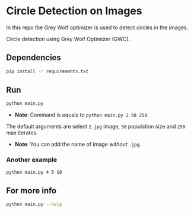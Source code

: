 # Circle Detection on Images

In this repo the Grey Wolf optimizer is used to detect circles in the images.

Circle detection using Grey Wolf Optimizer (GWO).

## Dependencies

```bash
pip install -r requirements.txt
```

## Run

```bash
python main.py

```

- **Note**: Command is equals to `python main.py 2 50 250`.

The default arguments are select `2.jpg` image, `50` population size and `250` max iterates.

- **Note**: You can add the name of image *without* `.jpg`.

### Another example 

```bash
python main.py 4 5 10
```

## For more info

```bash
python main.py --help
```
